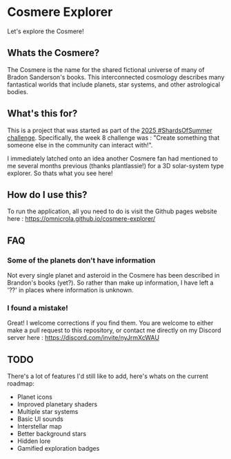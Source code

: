 # Cosmere Explorer
Let's explore the Cosmere!

## Whats the Cosmere?
The Cosmere is the name for the shared fictional universe of many of Bradon Sanderson's books. This interconnected cosmology describes many fantastical worlds that include planets, star systems, and other astrological bodies.

## What's this for?
This is a project that was started as part of the [2025 #ShardsOfSummer challenge](https://www.youtube.com/watch?v=QCbBsg0Kj3I). Specifically, the week 8 challenge was : "Create something that someone else in the community can interact with!".

I immediately latched onto an idea another Cosmere fan had mentioned to me several months previous (thanks plantlassie!) for a 3D solar-system type explorer. So thats what you see here!

## How do I use this?
To run the application, all you need to do is visit the Github pages website here : https://omnicrola.github.io/cosmere-explorer/

## FAQ
### Some of the planets don't have information
Not every single planet and asteroid in the Cosmere has been described in Brandon's books (yet?). So rather than make up information, I have left a '??' in places where information is unknown.

### I found a mistake!
Great! I welcome corrections if you find them. You are welcome to either make a pull request to this repository, or contact me directly on my Discord server here : https://discord.com/invite/nyJrmXcWAU

## TODO
There's a lot of features I'd still like to add, here's whats on the current roadmap:

* Planet icons
* Improved planetary shaders
* Multiple star systems
* Basic UI sounds
* Interstellar map
* Better background stars
* Hidden lore
* Gamified exploration badges
